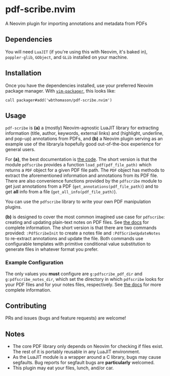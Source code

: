 # pdf-scribe.nvim

A Neovim plugin for importing annotations and metadata from PDFs

## Dependencies

You will need `LuaJIT` (if you're using this with Neovim, it's baked in), `poppler-glib`, `GObject`,
and `GLib` installed on your machine.

## Installation

Once you have the dependencies installed, use your preferred Neovim package manager. With
[`vim-packager`](https://github.com/kristijanhusak/vim-packager), this looks like:
```vim
call packager#add('wbthomason/pdf-scribe.nvim')
```

## Usage

`pdf-scribe` is **(a)** a (mostly) Neovim-agnostic LuaJIT library for extracting information (title,
author, keywords, external links) and (highlight, underline, and pop-up) annotations from PDFs, and
**(b)** a Neovim plugin serving as an example use of the library/a hopefully good out-of-the-box
experience for general users.

For **(a)**, the best documentation is [the code](lua/pdfscribe.lua). The short version is that the
module `pdfscribe` provides a function `load_pdf(pdf_file_path)` which returns a `PDF` object for a
given PDF file path. The `PDF` object has methods to extract the aforementioned information and
annotations from its PDF file. There are also convenience functions provided by the `pdfscribe`
module to get just annotations from a PDF (`get_annotations(pdf_file_path)`) and to get **all** info
from  a file (`get_all_info(pdf_file_path)`).

You can use the `pdfscribe` library to write your own PDF manipulation plugins.

**(b)** is designed to cover the most common imagined use case for `pdfscribe`: creating and
updating plain-text notes on PDF files. See [the docs](docs/pdfscribe.txt) for complete information.
The short version is that there are two commands provided: `:PdfScribeInit` to create a notes file
and `:PdfScribeUpdateNotes` to re-extract annotations and update the file. Both commands use
configurable templates with primitive conditional value substitution to generate files in whatever
format you prefer.

### Example Configuration

The only values you **must** configure are `g:pdfscribe_pdf_dir` and `g:pdfscribe_notes_dir`, which
set the directory in which `pdfscribe` looks for your PDF files and for your notes files,
respectively. See [the docs](docs/pdfscribe.txt) for more complete information.

## Contributing

PRs and issues (bugs and feature requests) are welcome!

## Notes
- The core PDF library only depends on Neovim for checking if files exist. The rest of it is
  portably reusable in any LuaJIT environment.
- As the LuaJIT module is a wrapper around a C library, bugs may cause segfaults. Bug reports for
  segfault bugs are **particularly** welcomed.
- This plugin may eat your files, lunch, and/or car.
